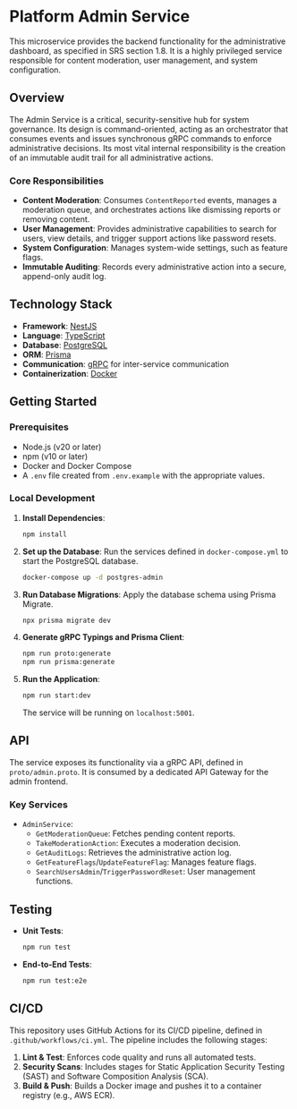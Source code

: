 # Platform Admin Service

This microservice provides the backend functionality for the administrative dashboard, as specified in SRS section 1.8. It is a highly privileged service responsible for content moderation, user management, and system configuration.

## Overview

The Admin Service is a critical, security-sensitive hub for system governance. Its design is command-oriented, acting as an orchestrator that consumes events and issues synchronous gRPC commands to enforce administrative decisions. Its most vital internal responsibility is the creation of an immutable audit trail for all administrative actions.

### Core Responsibilities

-   **Content Moderation**: Consumes `ContentReported` events, manages a moderation queue, and orchestrates actions like dismissing reports or removing content.
-   **User Management**: Provides administrative capabilities to search for users, view details, and trigger support actions like password resets.
-   **System Configuration**: Manages system-wide settings, such as feature flags.
-   **Immutable Auditing**: Records every administrative action into a secure, append-only audit log.

## Technology Stack

-   **Framework**: [NestJS](https://nestjs.com/)
-   **Language**: [TypeScript](https://www.typescriptlang.org/)
-   **Database**: [PostgreSQL](https://www.postgresql.org/)
-   **ORM**: [Prisma](https://www.prisma.io/)
-   **Communication**: [gRPC](https://grpc.io/) for inter-service communication
-   **Containerization**: [Docker](https://www.docker.com/)

## Getting Started

### Prerequisites

-   Node.js (v20 or later)
-   npm (v10 or later)
-   Docker and Docker Compose
-   A `.env` file created from `.env.example` with the appropriate values.

### Local Development

1.  **Install Dependencies**:
    ```bash
    npm install
    ```

2.  **Set up the Database**:
    Run the services defined in `docker-compose.yml` to start the PostgreSQL database.
    ```bash
    docker-compose up -d postgres-admin
    ```

3.  **Run Database Migrations**:
    Apply the database schema using Prisma Migrate.
    ```bash
    npx prisma migrate dev
    ```

4.  **Generate gRPC Typings and Prisma Client**:
    ```bash
    npm run proto:generate
    npm run prisma:generate
    ```

5.  **Run the Application**:
    ```bash
    npm run start:dev
    ```
    The service will be running on `localhost:5001`.

## API

The service exposes its functionality via a gRPC API, defined in `proto/admin.proto`. It is consumed by a dedicated API Gateway for the admin frontend.

### Key Services

-   `AdminService`:
    -   `GetModerationQueue`: Fetches pending content reports.
    -   `TakeModerationAction`: Executes a moderation decision.
    -   `GetAuditLogs`: Retrieves the administrative action log.
    -   `GetFeatureFlags`/`UpdateFeatureFlag`: Manages feature flags.
    -   `SearchUsersAdmin`/`TriggerPasswordReset`: User management functions.

## Testing

-   **Unit Tests**:
    ```bash
    npm run test
    ```
-   **End-to-End Tests**:
    ```bash
    npm run test:e2e
    ```

## CI/CD

This repository uses GitHub Actions for its CI/CD pipeline, defined in `.github/workflows/ci.yml`. The pipeline includes the following stages:
1.  **Lint & Test**: Enforces code quality and runs all automated tests.
2.  **Security Scans**: Includes stages for Static Application Security Testing (SAST) and Software Composition Analysis (SCA).
3.  **Build & Push**: Builds a Docker image and pushes it to a container registry (e.g., AWS ECR).